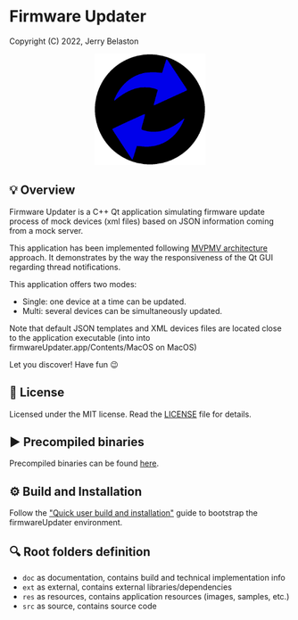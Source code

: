# Firmware Updater

Copyright (C) 2022, Jerry Belaston

<p align="center">
  <img width="200" height="200" src="https://github.com/jerry-belaston/firmwareUpdater/blob/master/res/upload-hover.png" />
</p>

## 💡 Overview

Firmware Updater is a C++ Qt application simulating firmware update process of mock devices (xml files) based on JSON information coming from a mock server. 

This application has been implemented following [MVPMV architecture](https://docs.microsoft.com/en-us/archive/msdn-magazine/2011/december/mvpvm-design-pattern-the-model-view-presenter-viewmodel-design-pattern-for-wpf) approach. It demonstrates by the way the responsiveness of the Qt GUI regarding thread notifications.

This application offers two modes:
- Single: one device at a time can be updated.
- Multi: several devices can be simultaneously updated.

Note that default JSON templates and XML devices files are located close to the application executable (into into firmwareUpdater.app/Contents/MacOS on MacOS)

Let you discover! Have fun :wink:


## 🔑 License

Licensed under the MIT license. Read the [LICENSE](LICENSE) file for details.

## ▶️ Precompiled binaries

Precompiled binaries can be found [here](https://github.com/jerry-belaston/firmwareUpdater/releases).

## ⚙️ Build and Installation

Follow the ["Quick user build and installation"](doc/installation.md) guide to bootstrap the firmwareUpdater environment.

## 🔍 Root folders definition

- `doc` as documentation, contains build and technical implementation info
- `ext` as external, contains external libraries/dependencies
- `res` as resources, contains application resources (images, samples, etc.)
- `src` as source, contains source code
